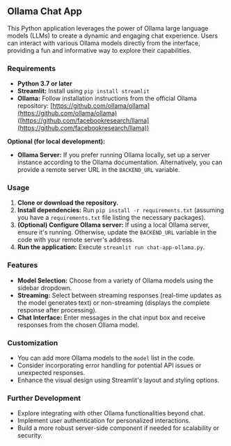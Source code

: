 ## Ollama Chat App

This Python application leverages the power of Ollama large language models (LLMs) to create a dynamic and engaging chat experience. Users can interact with various Ollama models directly from the interface, providing a fun and informative way to explore their capabilities.

### Requirements

* **Python 3.7 or later**
* **Streamlit:** Install using `pip install streamlit`
* **Ollama:** Follow installation instructions from the official Ollama repository: [https://github.com/ollama/ollama](https://github.com/ollama/ollama) ([https://github.com/facebookresearch/llama](https://github.com/facebookresearch/llama))

**Optional (for local development):**

* **Ollama Server:** If you prefer running Ollama locally, set up a server instance according to the Ollama documentation. Alternatively, you can provide a remote server URL in the `BACKEND_URL` variable.

### Usage

1. **Clone or download the repository.**
2. **Install dependencies:** Run `pip install -r requirements.txt` (assuming you have a `requirements.txt` file listing the necessary packages).
3. **(Optional) Configure Ollama server:** If using a local Ollama server, ensure it's running. Otherwise, update the `BACKEND_URL` variable in the code with your remote server's address.
4. **Run the application:** Execute `streamlit run chat-app-ollama.py`.
### Features

* **Model Selection:** Choose from a variety of Ollama models using the sidebar dropdown.
* **Streaming:** Select between streaming responses (real-time updates as the model generates text) or non-streaming (displays the complete response after processing).
* **Chat Interface:** Enter messages in the chat input box and receive responses from the chosen Ollama model.

### Customization

* You can add more Ollama models to the `model` list in the code.
* Consider incorporating error handling for potential API issues or unexpected responses.
* Enhance the visual design using Streamlit's layout and styling options.

### Further Development

* Explore integrating with other Ollama functionalities beyond chat.
* Implement user authentication for personalized interactions.
* Build a more robust server-side component if needed for scalability or security.
